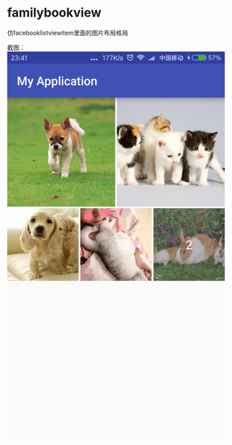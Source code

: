 # familybookview
仿facebooklistviewitem里面的图片布局格局

截图：
![image](https://github.com/joelan/familybookview/raw/master/screenshoot/Screenshot_2016-07-16.png)
